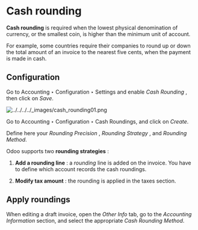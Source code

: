 # Cash rounding

**Cash rounding** is required when the lowest physical denomination of
currency, or the smallest coin, is higher than the minimum unit of account.

For example, some countries require their companies to round up or down the
total amount of an invoice to the nearest five cents, when the payment is made
in cash.

## Configuration

Go to Accounting ‣ Configuration ‣ Settings and enable _Cash Rounding_ , then
click on _Save_.

![../../../../_images/cash_rounding01.png](../../../../_images/cash_rounding01.png)

Go to Accounting ‣ Configuration ‣ Cash Roundings, and click on _Create_.

Define here your _Rounding Precision_ , _Rounding Strategy_ , and _Rounding
Method_.

Odoo supports two **rounding strategies** :

  1. **Add a rounding line** : a _rounding_ line is added on the invoice. You have to define which account records the cash roundings.

  2. **Modify tax amount** : the rounding is applied in the taxes section.

## Apply roundings

When editing a draft invoice, open the _Other Info_ tab, go to the _Accounting
Information_ section, and select the appropriate _Cash Rounding Method_.

